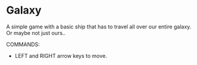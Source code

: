 # Galaxy
A simple game with a basic ship that has to travel all over our entire galaxy. Or maybe not just ours..

COMMANDS:
  - LEFT and RIGHT arrow keys to move.
